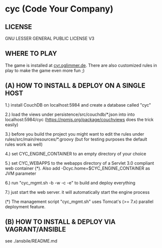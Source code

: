 cyc (Code Your Company)
========================

LICENSE
-------

GNU LESSER GENERAL PUBLIC LICENSE V3

WHERE TO PLAY
-------------

The game is installed at <a href="http://cyr.oglimmer.de">cyr.oglimmer.de</a>. There are also customized rules in play to make the game even more fun ;)

(A) HOW TO INSTALL & DEPLOY ON A SINGLE HOST
--------------------------------------------

1.) install CouchDB on localhost:5984 and create a database called "cyc"

2.) load the views under persistence/src/couchdb/*.json into into localhost:5984/cyc (https://npmjs.org/package/couchviews does the trick easily)

3.) before you build the project you might want to edit the rules under rules/src/main/resources/*.groovy (but for testing purposes the default rules work as well)

4.) set CYC_ENGINE_CONTAINER to an empty directory of your choice

5.) set CYC_WEBAPPS to the webapps directory of a Servlet 3.0 compliant web container (*). Also add -Dcyc.home=$CYC_ENGINE_CONTAINER as JVM parameter

6.) run "cyc_mgmt.sh -b -w -c -e" to build and deploy everything

7.) just start the web server. it will automatically start the engine process

(*) The management script "cyc_mgmt.sh" uses Tomcat's (>= 7.x) parallel deployment feature. 

(B) HOW TO INSTALL & DEPLOY VIA VAGRANT/ANSIBLE
-----------------------------------------------

see ./ansbile/README.md